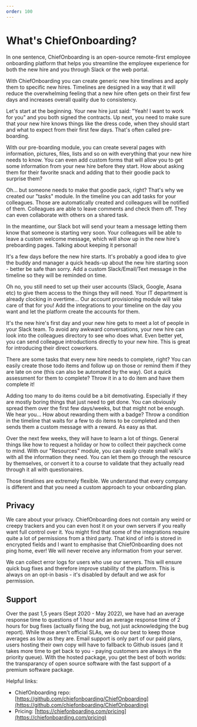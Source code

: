 ```yaml
---
order: 100
---
```


# What's ChiefOnboarding?

In one sentence, ChiefOnboarding is an open-source remote-first employee onboarding platform that helps you streamline the employee experience for both the new hire and you through Slack or the web portal. 

With ChiefOnboarding you can create generic new hire timelines and apply them to specific new hires. Timelines are designed in a way that it will reduce the overwhelming feeling that a new hire often gets on their first few days and increases overall quality due to consistency.

Let's start at the beginning. Your new hire just said: "Yeah! I want to work for you" and you both signed the contracts. Up next, you need to make sure that your new hire knows things like the dress code, when they should start and what to expect from their first few days. That's often called pre-boarding. 

With our pre-boarding module, you can create several pages with information, pictures, files, lists and so on with everything that your new hire needs to know. You can even add custom forms that will allow you to get some information from your new hire before they start. How about asking them for their favorite snack and adding that to their goodie pack to surprise them?

Oh... but someone needs to make that goodie pack, right? That's why we created our "tasks" module. In the timeline you can add tasks for your colleagues. Those are automatically created and colleagues will be notified of them. Colleagues are able to leave comments and check them off. They can even collaborate with others on a shared task.

In the meantime, our Slack bot will send your team a message letting them know that someone is starting very soon. Your colleagues will be able to leave a custom welcome message, which will show up in the new hire's preboarding pages. Talking about keeping it personal! 

It's a few days before the new hire starts. It's probably a good idea to give the buddy and manager a quick heads-up about the new hire starting soon - better be safe than sorry. Add a custom Slack/Email/Text message in the timeline so they will be reminded on time.

Oh no, you still need to set up their user accounts (Slack, Google, Asana etc) to give them access to the things they will need. Your IT department is already clocking in overtime... Our account provisioning module will take care of that for you! Add the integrations to your timeline on the day you want and let the platform create the accounts for them.

It's the new hire's first day and your new hire gets to meet a lot of people in your Slack team. To avoid any awkward conversations, your new hire can look into the colleagues directory to see who does what. Even better yet, you can send colleague introductions directly to your new hire. This is great for introducing their direct coworkers.

There are some tasks that every new hire needs to complete, right? You can easily create those todo items and follow up on those or remind them if they are late on one (this can also be automated by the way). Got a quick assessment for them to complete? Throw it in a to do item and have them complete it!

Adding too many to do items could be a bit demotivating. Especially if they are mostly boring things that just need to get done. You can obviously spread them over the first few days/weeks, but that might not be enough. We hear you... How about rewarding them with a badge? Throw a condition in the timeline that waits for a few to do items to be completed and then sends them a custom message with a reward. As easy as that.

Over the next few weeks, they will have to learn a lot of things. General things like how to request a holiday or how to collect their paycheck come to mind. With our "Resources" module, you can easily create small wiki's with all the information they need. You can let them go through the resource by themselves, or convert it to a course to validate that they actually read through it all with questionaires.

Those timelines are extremely flexible. We understand that every company is different and that you need a custom approach to your onboarding plan. 

## Privacy
We care about your privacy. ChiefOnboarding does not contain any weird or creepy trackers and you can even host it on your own servers if you really want full control over it. You might find that some of the integrations require quite a lot of permissions from a third party. That kind of info is stored in encrypted fields and I want to emphasise that ChiefOnboarding does not ping home, ever! We will never receive any information from your server.

We can collect error logs for users who use our servers. This will ensure quick bug fixes and therefore improve stability of the platform. This is always on an opt-in basis - it's disabled by default and we ask for permission. 

## Support
Over the past 1,5 years (Sept 2020 - May 2022), we have had an average response time to questions of 1 hour and an average response time of 2 hours for bug fixes (actually fixing the bug, not just acknowledging the bug report). While those aren't official SLAs, we do our best to keep those averages as low as they are. Email support is only part of our paid plans, users hosting their own copy will have to fallback to Github issues (and it takes more time to get back to you - paying customers are always in the priority queue). With the hosted package, you get the best of both worlds: the transparancy of open source software with the fast support of a premium software package.


Helpful links: 

- ChiefOnboarding repo: [https://github.com/chiefonboarding/ChiefOnboarding](https://github.com/chiefonboarding/ChiefOnboarding)
- Pricing: [https://chiefonboarding.com/pricing](https://chiefonboarding.com/pricing)

